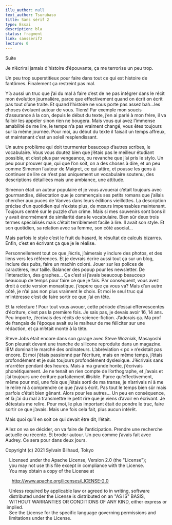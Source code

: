 ```yaml
---
illu_author: null
text_author: Tsurubaso
title: Sans sérif 2
type: Essai
description: bla
status: fragment
link: sansserif2
lecture: 0
---
```


Suite

Je n’écrirai jamais d’histoire d’épouvante, ça me terrorise un peu trop.

Un peu trop superstitieux pour faire dans tout ce qui est histoire de fantômes. Finalement ça restreint pas mal.

Y’a aussi un truc que j’ai du mal à faire c’est de ne pas intégrer dans le récit mon évolution journalière, parce que effectivement quand on écrit on écrit pas tout d’une traite. 
Et quand l’histoire ne vous porte pas assez bah…les choses évoluent autour de vous. 
Tiens! Par exemple mon soucis d’assurance à la con, depuis le début du texte, j’en ai parlé à mon frère, il va falloir les appeler sinon rien ne bougera.
Mais vous qui avez l’immense amabilité de me lire, le temps n’a pas vraiment changé, vous êtes toujours sur la même journée.
Pour moi, au début du texte il faisait un temps affreux, et maintenant c’est un soleil resplendissant.

Un autre problème qui doit tourmenter beaucoup d’autres scribes, le vocabulaire.
Vous vous doutez bien que j’étais pas le meilleur étudiant possible, et c’est plus par vengeance, ou revanche que j’ai pris le stylo. 
Un peu pour prouver que, qui que l’on soit, on a des choses à dire, et un peu comme Simenon l’auteur de Maigret, ce qui attire, et pousse les gens à continuer de lire ce n’est pas uniquement un vocabulaire soutenu, des descriptions détaillées mais une ambiance, une attitude.

Simenon était un auteur populaire et je vous avouerai c’était toujours avec gourmandise, délectation que je commençais ses petits romans que j’allais chercher aux puces de Vanves dans leurs éditions vieillottes.
La description précise d’un quotidien qui n’existe plus, de mœurs impensables maintenant. Toujours centré sur le puzzle d’un crime. Mais si mes souvenirs sont bons il y avait énormément de similarité dans le vocabulaire. Bien sûr deux trois termes spécialisés mais c’était terriblement facile à lire.
Il avait son style.
Et son quotidien, sa relation avec sa femme, son côté asocial…

Mais parfois le style c’est le fruit du hasard, le résultat de calculs bizarres. 
Enfin, c’est en écrivant ça que je le réalise.

Personnellement tout ce que j’écris, j’aimerais y inclure des photos, et des liens vers les références. 
Et je devrais écrire aussi tout ça sur un blog, inclure des pubs, faire un machin coloré. Jouer sur les polices de caractères, leur taille.
Balancer des popup pour les newsletter.
De l’interaction, des graphes…
Ça c’est si j’avais beaucoup beaucoup beaucoup de temps pour faire ce que je fais.
Par conséquent, vous avez droit à cette version monastique.
j’espère que ça vous va?
Mais d’un autre côté, je n’ai pas non plus vraiment le choix.
Et moi le seul truc qui m’intéresse c’est de faire sortir ce que j’ai en tête.

Et la relecture ! 
Pour tout vous avouer, cette période d’essai effervescentes d’écriture, c’est pas la première fois. Je sais pas, je devais avoir 16, 14 ans. Peu importe, j’écrivais des récits de science-fiction. J’adorais ça.
Ma prof de français de l’époque avait eu le malheur de me féliciter sur une rédaction, et ça m’était monté à la tête.

Steve Jobs était encore dans son garage avec Steve Wozniak, Masayoshi Son pleurait devant une tranche de silicone reproduite dans un magazine. IBM dominait le marché des ordinateurs. L’abréviation « pc » n’existait pas encore.
Et moi j’étais passionné par l’écriture, mais en même temps, j’étais profondément et je suis toujours profondément dyslexique. 
J’écrivais sans m’arrêter pendant des heures. Mais à ma grande honte, j’écrivais phonétiquement. Je ne tenait en rien compte de l’orthographe, et j’avais et j’ai toujours une écriture parfaitement illisible. 
Parce qu’effectivement, même pour moi, une fois que j’étais sorti de ma transe, je n’arrivais ni à me le relire ni à comprendre ce que j’avais écrit. 
Pas tout le temps bien sûr mais parfois c’était bien gênant.
Alors pour les autres…
Un peu en conséquence, et là j’ai du mal à transmettre le petit rire que je viens d’avoir en écrivant. 
Je détestais me relire. Pour moi, le plus important était de pondre le truc, faire sortir ce que j’avais. Mais une fois cela fait, plus aucun intérêt.

Mais quoi qu’il en soit ce qui devait être dit, l’était.

Allez on va se décider, on va faire de l’anticipation.
Prendre une recherche actuelle ou récente. Et broder autour. Un peu comme j’avais fait avec Audrey.
Ce sera pour dans deux jours.







Copyright (c) 2021 Sylvain Bilhaud, Tokyo

   Licensed under the Apache License, Version 2.0 (the "License");
   you may not use this file except in compliance with the License.
   You may obtain a copy of the License at

     http://www.apache.org/licenses/LICENSE-2.0

   Unless required by applicable law or agreed to in writing, software
   distributed under the License is distributed on an "AS IS" BASIS,
   WITHOUT WARRANTIES OR CONDITIONS OF ANY KIND, either express or implied.
   See the License for the specific language governing permissions and
   limitations under the License.
